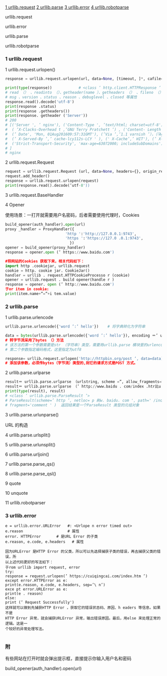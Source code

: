 [1 urllib.request](#1-urllib.request)
[2 urllib.parse](#2-urllib.parse)
[3 urllib.error](#3-urllib.error)
[4 urllib.robotparse](#4-urllib.robotparse)
[]()





urllib.request

urllib.error

urllib.parse

urllib.robotparse


### 1 urllib.request
1 urllib.request.urlopen()
```python
response = urllib.request.urlopen(url, data=None, [timeout, ]*, cafile=None, capath=None, cadefault=False, context=None)

print(type(response))            # <class ’ http.client.HTTPResponse ’ >
# read （） 、readinto （）、getheader(name ）、getheaders （） 、fileno （）等方法
# msg 、version 、status 、reason 、debuglevel 、closed 等属性
response.read().decode('utf-8')
print(response .status)
print(response .getheaders())
print(response. getheader ('Server'))
# 200
# [('Server ', ’ nginx'), ('Content-Type ', ’text/html; charset=utf-8'), (’ X-Frame-Options ’,’ SAMEORIGIN'),
#  ( ’X-Clacks-Overhead t ,’GNU Terry Pratchett ’) , ('Content- Length ’ 3 ’47397 ' ), (’ Accept-Ranges ’, t bytes ’),
#  (’ Date', 'Mon, 01Aug201609:57:31GMT'), (’Via ’,’1.1 varnish ’），（『Age ’，’ 2473 『），（『Conn ect ion' ,’ close'),
#  (’ X-Served-By ’,’ cache-lcy112s-LCY ' ), (' X-Cache’,’ HIT'), (’ X-Cache-Hits ',’ 23')' (’ Vary ’,' Cookie' ),
#  ('Strict-Transport-Security', 'max-age=63072000; includeSubDomains')
# ]
# nginx

```


2 urllib.request.Request

```python
request = urllib.request.Request (url, data=None, headers={}, origin_req_host=None, unverifiable=False, method =None)
request.add_header()
response = urllib.request.urlopen(request)
print(response.read().decode(’utf-8'))
```


3 urllib.request.BaseHandler

4 Opener

使用场景：一打开就需要用户名密码，后者需要使用代理时，Cookies
```python
build_opener(auth_handler).open(url)
proxy _handler = ProxyHandler({
                           'http ':'http://127.0.0.1:9743',
                           'https ':'https://127.0 .0.1:9743',
                             })
opener = build_opener(proxy_handler)
response = opener.open (’ https://www.baidu.com')

#将网站的Cookies 获取下来，相关代码如下：
import http .cookiejar, urllib.request
cookie = http. cookie jar. CookieJar()
handler = urllib . request.HTTPCookieProcesso r (cookie)
opener = urllib.request . build opener(handle r )
response = opener. open (’ http://www.baidu.com')
于or item in cookie:
print(item.name+”=”+i tem.value)
```



### 2 urllib.parse

1 urllib.parse.urlencode
```python
urllib.parse.urlencode({'word ’:’ hello'})    # 将字典转化为字符串

data = bytes(urllib.parse.urlencode({'word ’:’ hello'}), encoding ＝’ utf-8')
# 转字节流采用了bytes （）方法
# 该方法的第一个参数需要是str （字符串）类型，需要用urllib.parse 模块里的urlencode （）方法来将参数字典转化为字符串；
# 第二个参数指定编码格式，这里指定为utf8

response= urllib.request.urlopen('http://httpbin.org/post ’, data=data)
# 添加该参数，必须传bytes（字节流）类型的,则它的请求方式是POST 方式。
```

2 urllib.parse.urlparse
```python
result＝ urllib.parse.urlparse （urlstring, scheme =”, allow_fragments=True)
result＝ urllib.parse.urlparse （’ http://www.baidu . com/index .htr比u ser?id=S#comment ’）
print(type(result), result)
# <class ’ urllib.parse.ParseResult ’>
# ParseResult(scheme=’ http ’, netloc= p 刷w. baidu. com ', path=' /index. html ’, params='user', query='id=S',
# fragment='comment ' )  返回结果是一个ParseResult 类型的元组对象

```

3 urllib.parse.urlunparse()

URL 的构造

4 urllib.parse.urlsplit()

5 urllib.parse.urlunsplit()

6 urllib.parse.urljoin()

7 urllib.parse.parse_qs()

8 urllib.parse.parse_qsl()

9  quote

10 unquote

11 urllib.robotparser


### 3 urllib.error

```
e = urllib.error.URLError   #: <Urlope n error timed out>
e.reason                    # 属性
error. HTTPError       # 是URL Error 的子类
e.reason, e.code, e.headers   # 属性

因为URLError 是HTTP Error 的父类，所以可以先选择捕获子类的错误，再去捕获父类的错误，所
以上述代码更好的写法如下：
于rom urllib import request, error
try:
response = request.urlopen(’ https://cuiqingcai.com/index.htm ’)
except error.HTTPError as e:
print(e.reason, e.code, e.headers, sep=’\ n’)
exce pt error.URLError as e:
print(e . reason)
else:
print (’ Request Successfully')
这样就可以做到先捕获HTTP Error ，获取它的错误状态码、原因、h eaders 等信息。如果不是
HTTP Error 异常，就会捕获URLError 异常，输出错误原因。最后，用else 来处理正常的逻辑。这是一
个较好的异常处理写法。


```
### 附
有些网站在打开时就会弹出提示框，直接提示你输入用户名和密码

build_opener(auth_handler).open(url)
